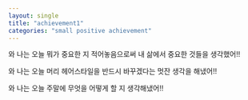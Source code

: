 ```yaml
---
layout: single
title: "achievement1"
categories: "small positive achievement"
---
```


와 나는 오늘 뭐가 중요한 지 적어놓음으로써 내 삶에서 중요한 것들을 생각했어!!


와 나는 오늘 머리 헤어스타일을 반드시 바꾸겠다는 멋잔 생각을 해냈어!!


와 나는 오늘 주말에 무엇을 어떻게 할 지 생각해냈어!!
